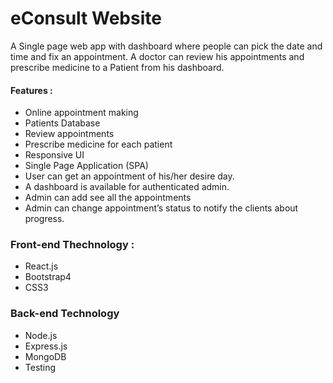 # eConsult Website

A Single page web app with dashboard where people can pick the date and time and fix an appointment. A doctor can review his appointments and prescribe medicine to a Patient from his dashboard.

#### Features :

- Online appointment making
- Patients Database
- Review appointments
- Prescribe medicine for each patient
- Responsive UI
- Single Page Application (SPA)
- User can get an appointment of his/her desire day.
- A dashboard is available for authenticated admin.
- Admin can add see all the appointments
- Admin can change appointment’s status to notify the clients about progress.

### Front-end Thechnology :

- React.js
- Bootstrap4
- CSS3

### Back-end Technology

- Node.js
- Express.js
- MongoDB
- Testing
